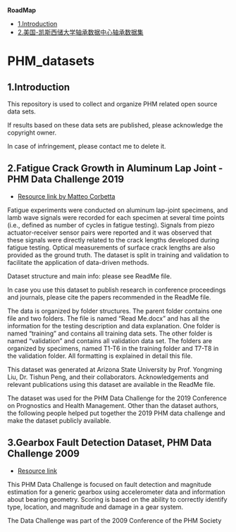 **RoadMap**
<!-- TOC -->

- [1.Introduction](#1Introduction)
- [2.美国-凯斯西储大学轴承数据中心轴承数据集](#2美国-凯斯西储大学轴承数据中心cwru)

<!-- /TOC -->

# PHM_datasets
## 1.Introduction
This repository is used to collect and organize PHM related open source data sets.

If results based on these data sets are published, please acknowledge the copyright owner.

In case of infringement, please contact me to delete it.

## 2.Fatigue Crack Growth in Aluminum Lap Joint - PHM Data Challenge 2019
* [Resource link by Matteo Corbetta](https://c3.nasa.gov/dashlink/resources/1014/)

Fatigue experiments were conducted on aluminum lap-joint specimens, and lamb wave signals were recorded for each specimen at several time points (i.e., defined as number of cycles in fatigue testing). Signals from piezo actuator-receiver sensor pairs were reported and it was observed that these signals were directly related to the crack lengths developed during fatigue testing. Optical measurements of surface crack lengths are also provided as the ground truth. The dataset is split in training and validation to facilitate the application of data-driven methods.

Dataset structure and main info: please see ReadMe file.

In case you use this dataset to publish research in conference proceedings and journals, please cite the papers recommended in the ReadMe file.

The data is organized by folder structures. The parent folder contains one file and two folders. The file is named “Read Me.docx” and has all the information for the testing description and data explanation. One folder is named “training” and contains all training data sets. The other folder is named “validation” and contains all validation data set. The folders are organized by specimens, named T1-T6 in the training folder and T7-T8 in the validation folder. All formatting is explained in detail this file.

This dataset was generated at Arizona State University by Prof. Yongming Liu, Dr. Tishun Peng, and their collaborators. Acknowledgements and relevant publications using this dataset are available in the ReadMe file.

The dataset was used for the PHM Data Challenge for the 2019 Conference on Prognostics and Health Management. Other than the dataset authors, the following people helped put together the 2019 PHM data challenge and make the dataset publicly available.

## 3.Gearbox Fault Detection Dataset, PHM Data Challenge 2009

* [Resource link](https://c3.nasa.gov/dashlink/resources/997/)

This PHM Data Challenge is focused on fault detection and magnitude estimation for a generic gearbox using accelerometer data and information about bearing geometry. Scoring is based on the ability to correctly identify type, location, and magnitude and damage in a gear system.

The Data Challenge was part of the 2009 Conference of the PHM Society

